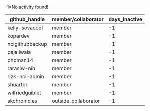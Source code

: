 
 -1=No activity found!

| github_handle   | member/collaborator | days_inactive |
|-----------------|----------------------|---------------|
| kelly-sovacool  | member               | -1            |
| kopardev        | member               | -1            |
| ncigithubbackup | member               | -1            |
| pajailwala      | member               | -1            |
| phoman14        | member               | -1            |
| raraslw-nih     | member               | -1            |
| rizk-nci-admin  | member               | -1            |
| shuartbr        | member               | -1            |
| wilfriedguiblet | member               | -1            |
| skchronicles    | outside_collaborator | -1            |

